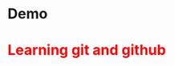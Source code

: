 # Demo
<html>

<h1 aling="center" style="color: red;"> Learning git and github <h1/> 





 <html/>
